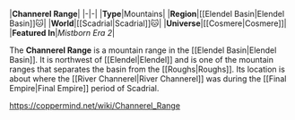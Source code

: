 |**Channerel Range**|
|-|-|
|**Type**|Mountains|
|**Region**|[[Elendel Basin\|Elendel Basin]]🐱︎|
|**World**|[[Scadrial\|Scadrial]]🐱︎|
|**Universe**|[[Cosmere\|Cosmere]]|
|**Featured In**|*Mistborn Era 2*|

The **Channerel Range** is a mountain range in the [[Elendel Basin\|Elendel Basin]]. It is northwest of [[Elendel\|Elendel]] and is one of the mountain ranges that separates the basin from the [[Roughs\|Roughs]]. Its location is about where the [[River Channerel\|River Channerel]] was during the [[Final Empire\|Final Empire]] period of Scadrial.



https://coppermind.net/wiki/Channerel_Range